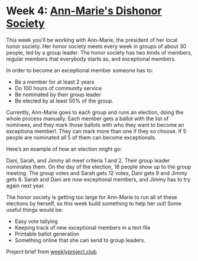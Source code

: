 # Week 4: [Ann-Marie's Dishonor Society](https://helloitsjoe.github.io/weekly-project-club/?page=3)

This week you'll be working with Ann-Marie, the president of her local honor society. Her honor
society meets every week in groups of about 30 people, led by a group leader. The honor society has
two kinds of members, regular members that everybody starts as, and exceptional members.

In order to become an exceptional member someone has to:

- Be a member for at least 2 years
- Do 100 hours of community service
- Be nominated by their group leader
- Be elected by at least 50% of the group.

Currently, Ann-Marie goes to each group and runs an election, doing the whole process manually. Each
member gets a ballot with the list of nominees, and they mark those ballots with who they want to
become an exceptiona memberl. They can mark more than one if they so choose. If 5 people are
nominated all 5 of them can become exceptionals.

Here’s an example of how an election might go:

Dani, Sarah, and Jimmy all meet criteria 1 and 2. Their group leader nominates them. On the day of
the election, 18 people show up to the group meeting. The group votes and Sarah gets 12 votes, Dani
gets 9 and Jimmy gets 8. Sarah and Dani are now exceptional members, and Jimmy has to try again next
year.

The honor society is getting too large for Ann-Marie to run all of these elections by herself, so
this week build something to help her out! Some useful things would be:

- Easy vote tallying
- Keeping track of new exceptional members in a text file
- Printable ballot generation
- Something online that she can send to group leaders.

Project brief from [weeklyproject.club](https://weeklyproject.club/)
